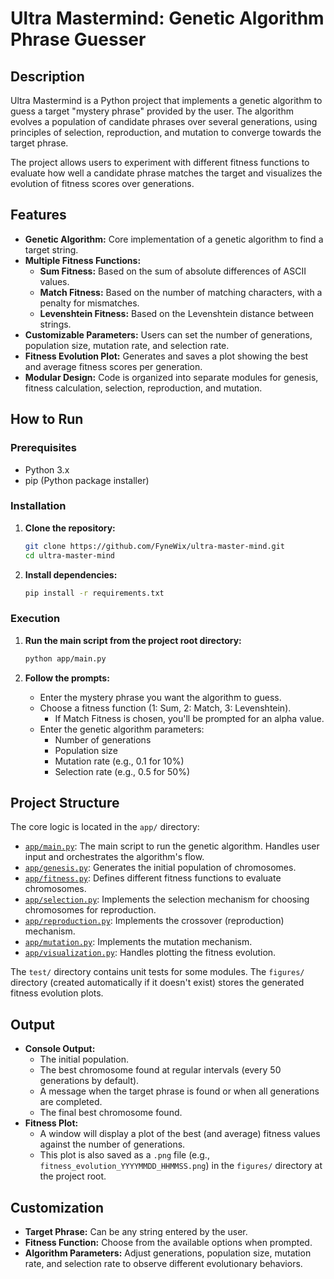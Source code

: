 # Ultra Mastermind: Genetic Algorithm Phrase Guesser

## Description

Ultra Mastermind is a Python project that implements a genetic algorithm to guess a target "mystery phrase" provided by the user. The algorithm evolves a population of candidate phrases over several generations, using principles of selection, reproduction, and mutation to converge towards the target phrase.

The project allows users to experiment with different fitness functions to evaluate how well a candidate phrase matches the target and visualizes the evolution of fitness scores over generations.

## Features

*   **Genetic Algorithm:** Core implementation of a genetic algorithm to find a target string.
*   **Multiple Fitness Functions:**
    *   **Sum Fitness:** Based on the sum of absolute differences of ASCII values.
    *   **Match Fitness:** Based on the number of matching characters, with a penalty for mismatches.
    *   **Levenshtein Fitness:** Based on the Levenshtein distance between strings.
*   **Customizable Parameters:** Users can set the number of generations, population size, mutation rate, and selection rate.
*   **Fitness Evolution Plot:** Generates and saves a plot showing the best and average fitness scores per generation.
*   **Modular Design:** Code is organized into separate modules for genesis, fitness calculation, selection, reproduction, and mutation.

## How to Run

### Prerequisites

*   Python 3.x
*   pip (Python package installer)

### Installation

1.  **Clone the repository:**
    ```bash
    git clone https://github.com/FyneWix/ultra-master-mind.git
    cd ultra-master-mind
    ```

2.  **Install dependencies:**
    ```bash
    pip install -r requirements.txt
    ```

### Execution

1.  **Run the main script from the project root directory:**
    ```bash
    python app/main.py
    ```

2.  **Follow the prompts:**
    *   Enter the mystery phrase you want the algorithm to guess.
    *   Choose a fitness function (1: Sum, 2: Match, 3: Levenshtein).
        *   If Match Fitness is chosen, you'll be prompted for an alpha value.
    *   Enter the genetic algorithm parameters:
        *   Number of generations
        *   Population size
        *   Mutation rate (e.g., 0.1 for 10%)
        *   Selection rate (e.g., 0.5 for 50%)

## Project Structure

The core logic is located in the `app/` directory:

*   [`app/main.py`](app/main.py): The main script to run the genetic algorithm. Handles user input and orchestrates the algorithm's flow.
*   [`app/genesis.py`](app/genesis.py): Generates the initial population of chromosomes.
*   [`app/fitness.py`](app/fitness.py): Defines different fitness functions to evaluate chromosomes.
*   [`app/selection.py`](app/selection.py): Implements the selection mechanism for choosing chromosomes for reproduction.
*   [`app/reproduction.py`](app/reproduction.py): Implements the crossover (reproduction) mechanism.
*   [`app/mutation.py`](app/mutation.py): Implements the mutation mechanism.
*   [`app/visualization.py`](app/visualization.py): Handles plotting the fitness evolution.

The `test/` directory contains unit tests for some modules.
The `figures/` directory (created automatically if it doesn't exist) stores the generated fitness evolution plots.

## Output

*   **Console Output:**
    *   The initial population.
    *   The best chromosome found at regular intervals (every 50 generations by default).
    *   A message when the target phrase is found or when all generations are completed.
    *   The final best chromosome found.
*   **Fitness Plot:**
    *   A window will display a plot of the best (and average) fitness values against the number of generations.
    *   This plot is also saved as a `.png` file (e.g., `fitness_evolution_YYYYMMDD_HHMMSS.png`) in the `figures/` directory at the project root.

## Customization

*   **Target Phrase:** Can be any string entered by the user.
*   **Fitness Function:** Choose from the available options when prompted.
*   **Algorithm Parameters:** Adjust generations, population size, mutation rate, and selection rate to observe different evolutionary behaviors.